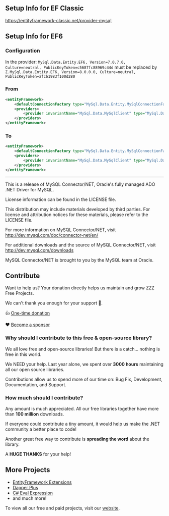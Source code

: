 ## Setup Info for EF Classic
https://entityframework-classic.net/provider-mysql

## Setup Info for EF6

### Configuration
In the provider: `MySql.Data.Entity.EF6, Version=7.0.7.0, Culture=neutral, PublicKeyToken=c5687fc88969c44d` must be replaced by `Z.MySql.Data.Entity.EF6, Version=8.0.0.0, Culture=neutral, PublicKeyToken=afc61983f100d280`

### From

```xml
<entityFramework>
	<defaultConnectionFactory type="MySql.Data.Entity.MySqlConnectionFactory, EntityFramework"></defaultConnectionFactory>
	<providers>
		<provider invariantName="MySql.Data.MySqlClient" type="MySql.Data.MySqlClient.MySqlProviderServices, MySql.Data.Entity.EF6, Version=7.0.7.0, Culture=neutral, PublicKeyToken=c5687fc88969c44d"></provider>
	</providers>
</entityFramework>
```

### To

```xml
<entityFramework>
	<defaultConnectionFactory type="MySql.Data.Entity.MySqlConnectionFactory, EntityFramework"></defaultConnectionFactory>
	<providers>
		<provider invariantName="MySql.Data.MySqlClient" type="MySql.Data.MySqlClient.MySqlProviderServices, Z.MySql.Data.Entity.EF6, Version=8.0.0.0, Culture=neutral, PublicKeyToken=afc61983f100d280"></provider>
	</providers>
</entityFramework>
```

---
This is a release of MySQL Connector/NET, Oracle's fully managed ADO .NET Driver for MySQL. 

License information can be found in the LICENSE file.

This distribution may include materials developed by third parties. 
For license and attribution notices for these materials, please refer to the LICENSE file. 

For more information on MySQL Connector/NET, visit 
  http://dev.mysql.com/doc/connector-net/en/

For additional downloads and the source of MySQL Connector/NET, visit
  http://dev.mysql.com/downloads

MySQL Connector/NET is brought to you by the MySQL team at Oracle.

## Contribute

Want to help us? Your donation directly helps us maintain and grow ZZZ Free Projects. 

We can't thank you enough for your support 🙏.

👍 [One-time donation](https://zzzprojects.com/contribute)

❤️ [Become a sponsor](https://github.com/sponsors/zzzprojects) 

### Why should I contribute to this free & open-source library?
We all love free and open-source libraries! But there is a catch... nothing is free in this world.

We NEED your help. Last year alone, we spent over **3000 hours** maintaining all our open source libraries.

Contributions allow us to spend more of our time on: Bug Fix, Development, Documentation, and Support.

### How much should I contribute?
Any amount is much appreciated. All our free libraries together have more than **100 million** downloads.

If everyone could contribute a tiny amount, it would help us make the .NET community a better place to code!

Another great free way to contribute is  **spreading the word** about the library.

A **HUGE THANKS** for your help!

## More Projects

- [EntityFramework Extensions](https://entityframework-extensions.net/)
- [Dapper Plus](https://dapper-plus.net/)
- [C# Eval Expression](https://eval-expression.net/)
- and much more! 

To view all our free and paid projects, visit our [website](https://zzzprojects.com/).
